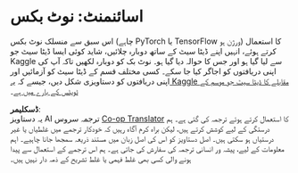 <!--
CO_OP_TRANSLATOR_METADATA:
{
  "original_hash": "47f7d3c6a5373543e051e4d1140ce898",
  "translation_date": "2025-08-26T08:12:43+00:00",
  "source_file": "lessons/5-NLP/16-RNN/assignment.md",
  "language_code": "ur"
}
-->
# اسائنمنٹ: نوٹ بکس

اس سبق سے منسلک نوٹ بکس (چاہے PyTorch یا TensorFlow ورژن ہو) کا استعمال کرتے ہوئے، انہیں اپنے ڈیٹا سیٹ کے ساتھ دوبارہ چلائیں، شاید کوئی ایسا ڈیٹا سیٹ جو Kaggle سے لیا گیا ہو اور جس کا حوالہ دیا گیا ہو۔ نوٹ بک کو دوبارہ لکھیں تاکہ آپ کی اپنی دریافتوں کو اجاگر کیا جا سکے۔ کسی مختلف قسم کے ڈیٹا سیٹ کو آزمائیں اور اپنی دریافتوں کو دستاویزی شکل دیں، جیسے کہ [یہ Kaggle مقابلے کا ڈیٹا سیٹ جو موسم کے ٹویٹس کے بارے میں ہے](https://www.kaggle.com/competitions/crowdflower-weather-twitter/data?select=train.csv)۔

**ڈسکلیمر**:  
یہ دستاویز AI ترجمہ سروس [Co-op Translator](https://github.com/Azure/co-op-translator) کا استعمال کرتے ہوئے ترجمہ کی گئی ہے۔ ہم درستگی کے لیے کوشش کرتے ہیں، لیکن براہ کرم آگاہ رہیں کہ خودکار ترجمے میں غلطیاں یا غیر درستیاں ہو سکتی ہیں۔ اصل دستاویز کو اس کی اصل زبان میں مستند ذریعہ سمجھا جانا چاہیے۔ اہم معلومات کے لیے، پیشہ ور انسانی ترجمہ کی سفارش کی جاتی ہے۔ ہم اس ترجمے کے استعمال سے پیدا ہونے والی کسی بھی غلط فہمی یا غلط تشریح کے ذمہ دار نہیں ہیں۔